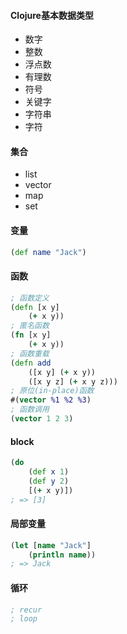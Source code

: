 
#### Clojure基本数据类型

- 数字
- 整数
- 浮点数
- 有理数
- 符号
- 关键字
- 字符串
- 字符

#### 集合
- list
- vector
- map
- set

#### 变量
```clojure
(def name "Jack")
```

#### 函数
```clojure
; 函数定义
(defn [x y] 
	(+ x y))
; 匿名函数
(fn [x y] 
	(+ x y))
; 函数重载
(defn add 
	([x y] (+ x y))
	([x y z] (+ x y z)))
; 原位(in-place)函数
#(vector %1 %2 %3)
; 函数调用
(vector 1 2 3)
```

#### block
```clojure
(do 
	(def x 1)
	(def y 2)
	[(+ x y)])
; => [3]
```

#### 局部变量
```clojure
(let [name "Jack"] 
	(println name))
; => Jack
```

#### 循环
```clojure
; recur
; loop
```


